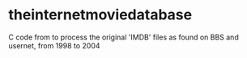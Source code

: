 # theinternetmoviedatabase
C code from  to process the original 'IMDB' files as found on BBS and usernet, from 1998 to 2004
